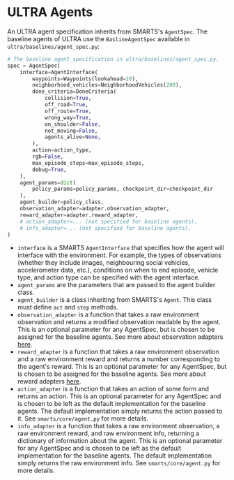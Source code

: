# ULTRA Agents

An ULTRA agent specification inherits from SMARTS's `AgentSpec`. The baseline agents of ULTRA use the `BaslineAgentSpec` available in `ultra/baselines/agent_spec.py`:
```python
# The baseline agent specification in ultra/baselines/agent_spec.py.
spec = AgentSpec(
    interface=AgentInterface(
        waypoints=Waypoints(lookahead=20),
        neighborhood_vehicles=NeighborhoodVehicles(200),
        done_criteria=DoneCriteria(
            collision=True,
            off_road=True,
            off_route=True,
            wrong_way=True,
            on_shoulder=False,
            not_moving=False,
            agents_alive=None,
        ),
        action=action_type,
        rgb=False,
        max_episode_steps=max_episode_steps,
        debug=True,
    ),
    agent_params=dict(
        policy_params=policy_params, checkpoint_dir=checkpoint_dir
    ),
    agent_builder=policy_class,
    observation_adapter=adapter.observation_adapter,
    reward_adapter=adapter.reward_adapter,
    # action_adapter=... (not specified for baseline agents),
    # info_adapter=... (not specified for baseline agents),
)
```

- `interface` is a SMARTS `AgentInterface` that specifies how the agent will interface with the environment. For example, the types of observations (whether they include images, neighbouring social vehicles, accelerometer data, etc.), conditions on when to end episode, vehicle type, and action type can be specified with the agent interface.
- `agent_params` are the parameters that are passed to the agent builder class.
- `agent_builder` is a class inheriting from SMARTS's `Agent`. This class must define `act` and `step` methods.
- `observation_adapter` is a function that takes a raw environment observation and returns a modified observation readable by the agent. This is an optional parameter for any AgentSpec, but is chosen to be assigned for the baseline agents. See more about observation adapters [here](observations.md).
- `reward_adapter` is a function that takes a raw environment observation and a raw environment reward and returns a number corresponding to the agent's reward. This is an optional parameter for any AgentSpec, but is chosen to be assigned for the baseline agents. See more about reward adapters [here](rewards.md).
- `action_adapter` is a function that takes an action of some form and returns an action. This is an optional parameter for any AgentSpec and is chosen to be left as the default implementation for the baseline agents. The default implementation simply returns the action passed to it. See `smarts/core/agent.py` for more details.
- `info_adapter` is a function that takes a raw environment observation, a raw environment reward, and raw environment info, returning a dictionary of information about the agent. This is an optional parameter for any AgentSpec and is chosen to be left as the default implementation for the baseline agents. The default implementation simply returns the raw environment info. See `smarts/core/agent.py` for more details.
